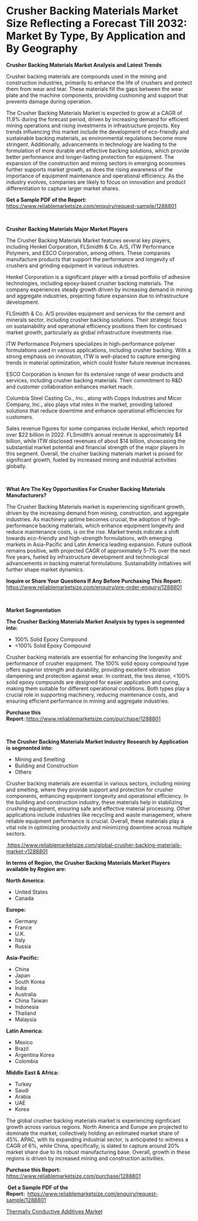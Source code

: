 <p><h1>Crusher Backing Materials Market Size Reflecting a Forecast Till 2032: Market By Type, By Application and By Geography</h1></p><p><strong>Crusher Backing Materials Market Analysis and Latest Trends</strong></p>
<p><p>Crusher backing materials are compounds used in the mining and construction industries, primarily to enhance the life of crushers and protect them from wear and tear. These materials fill the gaps between the wear plate and the machine components, providing cushioning and support that prevents damage during operation. </p><p>The Crusher Backing Materials Market is expected to grow at a CAGR of 11.9% during the forecast period, driven by increasing demand for efficient mining operations and rising investments in infrastructure projects. Key trends influencing this market include the development of eco-friendly and sustainable backing materials, as environmental regulations become more stringent. Additionally, advancements in technology are leading to the formulation of more durable and effective backing solutions, which provide better performance and longer-lasting protection for equipment. The expansion of the construction and mining sectors in emerging economies further supports market growth, as does the rising awareness of the importance of equipment maintenance and operational efficiency. As the industry evolves, companies are likely to focus on innovation and product differentiation to capture larger market shares.</p></p>
<p><strong>Get a Sample PDF of the Report:&nbsp;</strong> <a href="https://www.reliablemarketsize.com/enquiry/request-sample/1288801?utm_campaign=1872&utm_medium=2&utm_source=Github&utm_content=ia&utm_term=16012025&utm_id=crusher-backing-materials">https://www.reliablemarketsize.com/enquiry/request-sample/1288801</a></p>
<p>&nbsp;</p>
<p><strong>Crusher Backing Materials Major Market Players</strong></p>
<p><p>The Crusher Backing Materials Market features several key players, including Henkel Corporation, FLSmidth & Co. A/S, ITW Performance Polymers, and ESCO Corporation, among others. These companies manufacture products that support the performance and longevity of crushers and grinding equipment in various industries.</p><p>Henkel Corporation is a significant player with a broad portfolio of adhesive technologies, including epoxy-based crusher backing materials. The company experiences steady growth driven by increasing demand in mining and aggregate industries, projecting future expansion due to infrastructure development.</p><p>FLSmidth & Co. A/S provides equipment and services for the cement and minerals sector, including crusher backing solutions. Their strategic focus on sustainability and operational efficiency positions them for continued market growth, particularly as global infrastructure investments rise.</p><p>ITW Performance Polymers specializes in high-performance polymer formulations used in various applications, including crusher backing. With a strong emphasis on innovation, ITW is well-placed to capture emerging trends in material optimization, which could foster future revenue increases.</p><p>ESCO Corporation is known for its extensive range of wear products and services, including crusher backing materials. Their commitment to R&D and customer collaboration enhances market reach. </p><p>Columbia Steel Casting Co., Inc., along with Copps Industries and Micor Company, Inc., also plays vital roles in the market, providing tailored solutions that reduce downtime and enhance operational efficiencies for customers.</p><p>Sales revenue figures for some companies include Henkel, which reported over $22 billion in 2022. FLSmidth’s annual revenue is approximately $4 billion, while ITW disclosed revenues of about $14 billion, showcasing the substantial market potential and financial strength of the major players in this segment. Overall, the crusher backing materials market is poised for significant growth, fueled by increased mining and industrial activities globally.</p></p>
<p>&nbsp;</p>
<p><strong>What Are The Key Opportunities For Crusher Backing Materials Manufacturers?</strong></p>
<p><p>The Crusher Backing Materials market is experiencing significant growth, driven by the increasing demand from mining, construction, and aggregate industries. As machinery uptime becomes crucial, the adoption of high-performance backing materials, which enhance equipment longevity and reduce maintenance costs, is on the rise. Market trends indicate a shift towards eco-friendly and high-strength formulations, with emerging markets in Asia-Pacific and Latin America leading expansion. Future outlook remains positive, with projected CAGR of approximately 5-7% over the next five years, fueled by infrastructure development and technological advancements in backing material formulations. Sustainability initiatives will further shape market dynamics.</p></p>
<p><strong>Inquire or Share Your Questions If Any Before Purchasing This Report:</strong> <a href="https://www.reliablemarketsize.com/enquiry/pre-order-enquiry/1288801?utm_campaign=1872&utm_medium=2&utm_source=Github&utm_content=ia&utm_term=16012025&utm_id=crusher-backing-materials">https://www.reliablemarketsize.com/enquiry/pre-order-enquiry/1288801</a></p>
<p>&nbsp;</p>
<p><strong>Market Segmentation</strong></p>
<p><strong>The Crusher Backing Materials Market Analysis by types is segmented into:</strong></p>
<p><ul><li>100% Solid Epoxy Compound</li><li><100% Solid Epoxy Compound</li></ul></p>
<p><p>Crusher backing materials are essential for enhancing the longevity and performance of crusher equipment. The 100% solid epoxy compound type offers superior strength and durability, providing excellent vibration dampening and protection against wear. In contrast, the less dense, <100% solid epoxy compounds are designed for easier application and curing, making them suitable for different operational conditions. Both types play a crucial role in supporting machinery, reducing maintenance costs, and ensuring efficient performance in mining and aggregate industries.</p></p>
<p><strong>Purchase this Report:&nbsp;</strong><a href="https://www.reliablemarketsize.com/purchase/1288801?utm_campaign=1872&utm_medium=2&utm_source=Github&utm_content=ia&utm_term=16012025&utm_id=crusher-backing-materials">https://www.reliablemarketsize.com/purchase/1288801</a></p>
<p>&nbsp;</p>
<p><strong>The Crusher Backing Materials Market Industry Research by Application is segmented into:</strong></p>
<p><ul><li>Mining and Smelting</li><li>Building and Construction</li><li>Others</li></ul></p>
<p><p>Crusher backing materials are essential in various sectors, including mining and smelting, where they provide support and protection for crusher components, enhancing equipment longevity and operational efficiency. In the building and construction industry, these materials help in stabilizing crushing equipment, ensuring safe and effective material processing. Other applications include industries like recycling and waste management, where reliable equipment performance is crucial. Overall, these materials play a vital role in optimizing productivity and minimizing downtime across multiple sectors.</p></p>
<p><a href="https://www.reliablemarketsize.com/global-crusher-backing-materials-market-r1288801?utm_campaign=1872&utm_medium=2&utm_source=Github&utm_content=ia&utm_term=16012025&utm_id=crusher-backing-materials">&nbsp;https://www.reliablemarketsize.com/global-crusher-backing-materials-market-r1288801</a></p>
<p><strong>In terms of Region, the Crusher Backing Materials Market Players available by Region are:</strong></p>
<p>
    <p> <strong> North America: </strong>
        <ul>
            <li>United States</li>
            <li>Canada</li>
        </ul>
        </p> 
    <p> <strong> Europe: </strong>
        <ul>
            <li>Germany</li>
            <li>France</li>
            <li>U.K.</li>
            <li>Italy</li>
            <li>Russia</li>
        </ul>
        </p> 
    <p> <strong> Asia-Pacific: </strong>
        <ul>
            <li>China</li>
            <li>Japan</li>
            <li>South Korea</li>
            <li>India</li>
            <li>Australia</li>
            <li>China Taiwan</li>
            <li>Indonesia</li>
            <li>Thailand</li>
            <li>Malaysia</li>
        </ul>
        </p> 
    <p> <strong> Latin America: </strong>
        <ul>
            <li>Mexico</li>
            <li>Brazil</li>
            <li>Argentina Korea</li>
            <li>Colombia</li>
        </ul>
        </p> 
    <p> <strong> Middle East & Africa: </strong>
        <ul>
            <li>Turkey</li>
            <li>Saudi</li>
            <li>Arabia</li>
            <li>UAE</li>
            <li>Korea</li>
        </ul>
    </p>
    </p>
<p><p>The global crusher backing materials market is experiencing significant growth across various regions. North America and Europe are projected to dominate the market, collectively holding an estimated market share of 45%. APAC, with its expanding industrial sector, is anticipated to witness a CAGR of 6%, while China, specifically, is slated to capture around 20% market share due to its robust manufacturing base. Overall, growth in these regions is driven by increased mining and construction activities.</p></p>
<p><strong>Purchase this Report: </strong><a href="https://www.reliablemarketsize.com/purchase/1288801?utm_campaign=1872&utm_medium=2&utm_source=Github&utm_content=ia&utm_term=16012025&utm_id=crusher-backing-materials">https://www.reliablemarketsize.com/purchase/1288801</a></p>
<p>&nbsp;<strong>Get a Sample PDF of the Report:&nbsp;&nbsp;</strong><a href="https://www.reliablemarketsize.com/enquiry/request-sample/1288801?utm_campaign=1872&utm_medium=2&utm_source=Github&utm_content=ia&utm_term=16012025&utm_id=crusher-backing-materials">https://www.reliablemarketsize.com/enquiry/request-sample/1288801</a></p>
<p><strong></strong></p>
<p><p><a href="https://github.com/BryceTownsendr/Market-Research-Report-List-7/blob/main/thermally-conductive-additives-market.md?utm_campaign=1872&utm_medium=2&utm_source=Github&utm_content=ia&utm_term=16012025&utm_id=crusher-backing-materials">Thermally Conductive Additives Market</a></p></p>